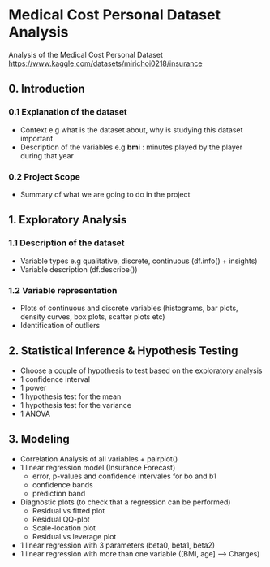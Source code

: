 # Medical Cost Personal Dataset Analysis

Analysis of the Medical Cost Personal Dataset https://www.kaggle.com/datasets/mirichoi0218/insurance

## 0. Introduction
### 0.1 Explanation of the dataset
- Context e.g what is the dataset about, why is studying this dataset important
- Description of the variables e.g **bmi** : minutes played by the player during that year
### 0.2 Project Scope
- Summary of what we are going to do in the project

## 1. Exploratory Analysis
### 1.1 Description of the dataset
- Variable types e.g qualitative, discrete, continuous (df.info() + insights)
- Variable description (df.describe())

### 1.2 Variable representation
- Plots of continuous and discrete variables (histograms, bar plots, density curves, box plots,  scatter plots etc)
- Identification of outliers

## 2. Statistical Inference & Hypothesis Testing
- Choose a couple of hypothesis to test based on the exploratory analysis
- 1 confidence interval
- 1 power
- 1 hypothesis test for the mean
- 1 hypothesis test for the variance
- 1 ANOVA

## 3. Modeling
- Correlation Analysis of all variables + pairplot()
- 1 linear regression model (Insurance Forecast)
  - error, p-values and confidence intervales for bo and b1
  - confidence bands
  - prediction band
- Diagnostic plots (to check that a regression can be performed)
  - Residual vs fitted plot
  - Residual QQ-plot
  - Scale-location plot
  - Residual vs leverage plot
- 1 linear regression with 3 parameters (beta0, beta1, beta2)
- 1 linear regression with more than one variable ([BMI, age] --> Charges)

